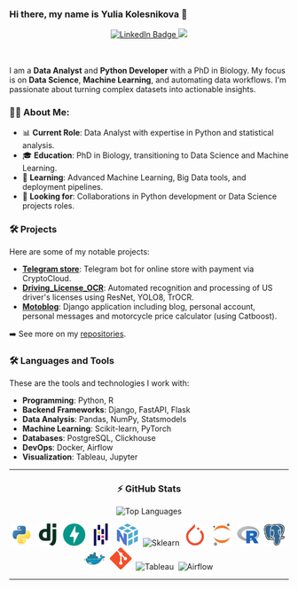 ### Hi there, my name is Yulia Kolesnikova 👋  
  
 <div id="socials" align="center"><div id="badges">
  <a href="https://www.linkedin.com/in/yulia-kolesnikova-5a1b59165/">
    <img src="https://img.shields.io/badge/LinkedIn-blue?style=for-the-badge&logo=linkedin&logoColor=white" alt="LinkedIn Badge"/>
  </a>
  <a href="https://t.me/Vaanry">
    <img src="https://img.shields.io/badge/Telegram-2CA5E0?style=for-the-badge&logo=telegram&logoColor=white"/>
  </a>
</div> 
  <div id="badges" align="center"><img src="https://komarev.com/ghpvc/?username=vaanry&style=flat-square&color=red" alt=""/></div>
<div align="left">&nbsp;
 
I am a **Data Analyst** and **Python Developer** with a PhD in Biology. My focus is on **Data Science**, **Machine Learning**, and automating data workflows. I'm passionate about turning complex datasets into actionable insights.
 
### :woman_scientist: About Me:  

- 📊 **Current Role**: Data Analyst with expertise in Python and statistical analysis.  
- 🎓 **Education**: PhD in Biology, transitioning to Data Science and Machine Learning.  
- 🌱 **Learning**: Advanced Machine Learning, Big Data tools, and deployment pipelines.  
- 🤝 **Looking for**: Collaborations in Python development or Data Science projects roles.  

### 🛠️ Projects  

Here are some of my notable projects:  

- **[Telegram store](https://github.com/Vaanry/Telegram-store)**: Telegram bot for online store with payment via CryptoCloud.  
- **[Driving_License_OCR](https://github.com/Vaanry/Driving_License_OCR)**: Automated recognition and processing of US driver's licenses using ResNet, YOLO8, TrOCR.  
- **[Motoblog](https://github.com/Vaanry/motoblog?tab=readme-ov-file#motoblog)**: Django application including blog, personal account, personal messages and motorcycle price calculator (using Catboost).  

➡️ See more on my [repositories](https://github.com/Vaanry?tab=repositories).  


### :hammer_and_wrench: Languages and Tools  

These are the tools and technologies I work with:  
- **Programming**: Python, R
- **Backend Frameworks**: Django, FastAPI, Flask
- **Data Analysis**: Pandas, NumPy, Statsmodels  
- **Machine Learning**: Scikit-learn, PyTorch  
- **Databases**: PostgreSQL, Clickhouse  
- **DevOps**: Docker, Airflow  
- **Visualization**: Tableau, Jupyter


 ---
 
</b>

</div>

### :zap: GitHub Stats  

![Top Languages](https://github-readme-stats.vercel.app/api/top-langs/?username=vaanry&layout=compact&theme=radical)  
  
  <img src="https://github.com/devicons/devicon/blob/master/icons/python/python-original.svg" title="Python" alt="Python" width="40" height="40"/>&nbsp;
  <img src="https://github.com/devicons/devicon/blob/master/icons/django/django-plain.svg" title="Django" alt="Django" width="40" height="40"/>&nbsp;
  <img src="https://github.com/devicons/devicon/blob/master/icons/fastapi/fastapi-original.svg" title="FastAPI" alt="FastAPI" width="40" height="40"/>&nbsp;
  <img src="https://github.com/devicons/devicon/blob/master/icons/pandas/pandas-original.svg" title="Pandas" alt="Pandas" width="40" height="40"/>&nbsp;
  <img src="https://github.com/devicons/devicon/blob/master/icons/numpy/numpy-original.svg" title="Numpy" alt="Numpy" width="40" height="40"/>&nbsp;
  <img src="https://e7.pngegg.com/pngimages/309/384/png-clipart-scikit-learn-python-computer-icons-scikit-machine-learning-learning-text-orange-thumbnail.png" title="Sklearn"  alt="Sklearn" width="40" height="40"/>&nbsp;
   <img src="https://github.com/devicons/devicon/blob/master/icons/pytorch/pytorch-original.svg" title="PyTorch" alt="PyTorch" width="40" height="40"/>&nbsp;
  <img src="https://github.com/devicons/devicon/blob/master/icons/jupyter/jupyter-original.svg"  title="Jupyter" alt="Jupyter" width="40" height="40"/>&nbsp;
  <img src="https://github.com/devicons/devicon/blob/master/icons/r/r-original.svg" title="R" alt="R" width="40" height="40"/>&nbsp;
  <img src="https://github.com/devicons/devicon/blob/master/icons/postgresql/postgresql-original.svg" title="Postgresql" alt="Postgresql" width="40" height="40"/>&nbsp;
  <img src="https://github.com/devicons/devicon/blob/master/icons/docker/docker-original.svg" title="Docker" alt="Docker" width="40" height="40"/>&nbsp;
  <img src="https://github.com/devicons/devicon/blob/master/icons/git/git-original.svg" title="Git" alt="Git " width="40" height="40"/>&nbsp;
  <img src="https://www.svgrepo.com/show/354428/tableau-icon.svg" title="Tableau" alt="Tableau" width="40" height="40"/>&nbsp;
  <img src="https://www.svgrepo.com/show/353380/airflow.svg" title="Airflow" alt="Airflow" width="40" height="40"/>&nbsp;
  
  
 ---
<!--
**Vaanry/Vaanry** is a ✨ _special_ ✨ repository because its `README.md` (this file) appears on your GitHub profile.
Here are some ideas to get you started:

- 🔭 I’m currently working on ...
- 🌱 I’m currently learning ...
- 👯 I’m looking to collaborate on ...
- 🤔 I’m looking for help with ...
- 💬 Ask me about ...
- 📫 How to reach me: ...
- 😄 Pronouns: ...
- ⚡ Fun fact: ...
-->

